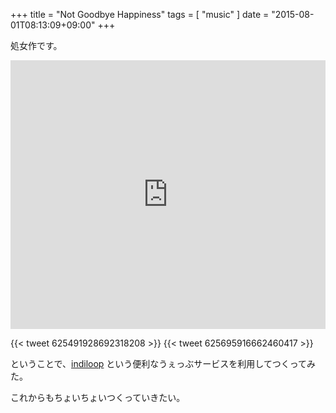 +++
title = "Not Goodbye Happiness"
tags = [ "music" ]
date = "2015-08-01T08:13:09+09:00"
+++

処女作です。

<iframe width="100%" height="430" scrolling="no" frameborder="no" allowtransparency="true" src="https://www.indiloop.com/player/55b7087e08ea12fd64851e0f?layout=tall&color=rgb(255%2C%20255%2C%20255)&stems=false"></iframe>

<!--more-->

{{< tweet 625491928692318208 >}}
{{< tweet 625695916662460417 >}}

ということで、[indiloop](https://www.indiloop.com) という便利なうぇっぶサービスを利用してつくってみた。

これからもちょいちょいつくっていきたい。
